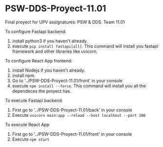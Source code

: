 # PSW-DDS-Proyect-11.01
Final proyect for UPV assignatures: PSW & DDS. 
Team 11.01

To configure Fastapi backend:
1. install python3 if you haven't already.
2. execute ```pip install fastapi[all]```. This command will install you fastapi framework and other libraries like uvicorn.

To configure React App frontend:
1. install Nodejs if you haven't already.
2. install npm.
3. Go to '../PSW-DDS-Proyect-11.01/front' in your console
4. execute ```npm install --force```. This command will install you all the dependeces the proyect has.

To execute Fastapi backend:
1. First go to '../PSW-DDS-Proyect-11.01/back' in your console
2. Execute ```uvicorn main:app --reload --host localhost --port 300```

To execute React App
1. First go to '../PSW-DDS-Proyect-11.01/front' in your console
2. Execute ```npm start```
